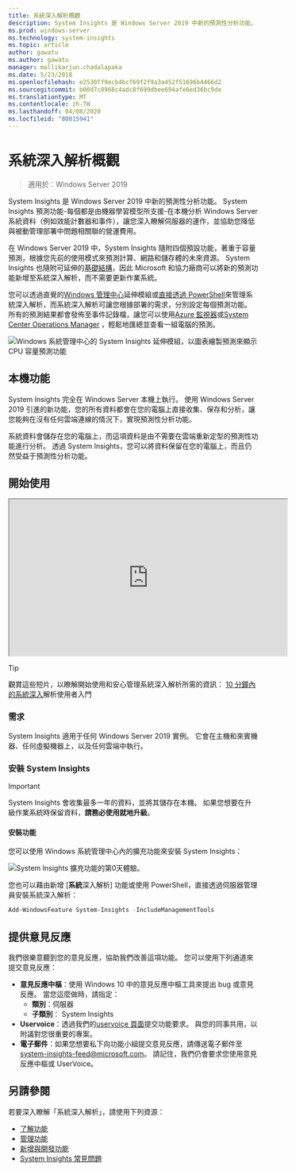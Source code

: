 ```yaml
---
title: 系統深入解析概觀
description: System Insights 是 Windows Server 2019 中新的預測性分析功能。 System Insights 預測功能-每個都是由機器學習模型所支援-在本機分析 Windows Server 系統資料（例如效能計數器和事件），讓您深入瞭解伺服器的運作，並協助您降低與被動管理部署中問題相關聯的營運費用。
ms.prod: windows-server
ms.technology: system-insights
ms.topic: article
author: gawatu
ms.author: gawatu
manager: mallikarjun.chadalapaka
ms.date: 5/23/2018
ms.openlocfilehash: e2530ff9ecb4bcf69f2f9a3a452f51696b4466d2
ms.sourcegitcommit: b00d7c8968c4adc8f699dbee694afe6ed36bc9de
ms.translationtype: MT
ms.contentlocale: zh-TW
ms.lasthandoff: 04/08/2020
ms.locfileid: "80815941"
---
```

# <a name="system-insights-overview"></a>系統深入解析概觀

>適用於︰Windows Server 2019

System Insights 是 Windows Server 2019 中新的預測性分析功能。 System Insights 預測功能-每個都是由機器學習模型所支援-在本機分析 Windows Server 系統資料（例如效能計數器和事件），讓您深入瞭解伺服器的運作，並協助您降低與被動管理部署中問題相關聯的營運費用。 

在 Windows Server 2019 中，System Insights 隨附四個預設功能，著重于容量預測，根據您先前的使用模式來預測計算、網路和儲存體的未來資源。 System Insights 也隨附可延伸的[基礎結構](adding-and-developing-capabilities.md)，因此 Microsoft 和協力廠商可以將新的預測功能新增至系統深入解析，而不需要更新作業系統。 

您可以透過直覺的[Windows 管理中心](https://docs.microsoft.com/windows-server/manage/windows-admin-center/overview)延伸模組或[直接透過 PowerShell](https://aka.ms/SystemInsightsPowerShell)來管理系統深入解析，而系統深入解析可讓您根據部署的需求，分別設定每個預測功能。 所有的預測結果都會發佈至事件記錄檔，讓您可以使用[Azure 監視器](https://azure.microsoft.com/services/monitor/)或[System Center Operations Manager](https://docs.microsoft.com/system-center/scom/welcome?view=sc-om-1807) ，輕鬆地匯總並查看一組電腦的預測。

![Windows 系統管理中心的 System Insights 延伸模組，以圖表繪製預測來顯示 CPU 容量預測功能](media/cpu-forecast-2.png)

## <a name="local-functionality"></a>本機功能
System Insights 完全在 Windows Server 本機上執行。 使用 Windows Server 2019 引進的新功能，您的所有資料都會在您的電腦上直接收集、保存和分析，讓您能夠在沒有任何雲端連線的情況下，實現預測性分析功能。

系統資料會儲存在您的電腦上，而這項資料是由不需要在雲端重新定型的預測性功能進行分析。 透過 System Insights，您可以將資料保留在您的電腦上，而且仍然受益于預測性分析功能。 

## <a name="get-started"></a>開始使用

<iframe src=https://www.youtube-nocookie.com/embed/AJxQkx5WSaA width=560 height=315 allowfullscreen></iframe>

>[!TIP]
>觀賞這些短片，以瞭解開始使用和安心管理系統深入解析所需的資訊： [10 分鐘內的系統深入](https://blogs.technet.microsoft.com/filecab/2018/07/24/getting-started-with-system-insights-in-10-minutes/)解析使用者入門

### <a name="requirements"></a>需求
System Insights 適用于任何 Windows Server 2019 實例。 它會在主機和來賓機器、任何虛擬機器上，以及任何雲端中執行。

### <a name="install-system-insights"></a>安裝 System Insights
>[!IMPORTANT]
>System Insights 會收集最多一年的資料，並將其儲存在本機。 如果您想要在升級作業系統時保留資料，**請務必使用就地升級**。

#### <a name="install-the-feature"></a>安裝功能
您可以使用 Windows 系統管理中心內的擴充功能來安裝 System Insights：

![System Insights 擴充功能的第0天體驗。](media/day-0-2.png)

您也可以藉由新增 [**系統**深入解析] 功能或使用 PowerShell，直接透過伺服器管理員安裝系統深入解析：

```PowerShell
Add-WindowsFeature System-Insights -IncludeManagementTools
```

## <a name="provide-feedback"></a>提供意見反應
我們很樂意聽到您的意見反應，協助我們改善這項功能。 您可以使用下列通道來提交意見反應：
- **意見反應中樞**：使用 Windows 10 中的意見反應中樞工具來提出 bug 或意見反應。 當您這麼做時，請指定：
    - **類別**：伺服器 
    - **子類別**： System Insights
- **Uservoice**：透過我們的[uservoice 頁面](https://windowsserver.uservoice.com/forums/295071-management-tools)提交功能要求。 與您的同事共用，以附議對您很重要的專案。
- **電子郵件**：如果您想要私下向功能小組提交意見反應，請傳送電子郵件至 system-insights-feed@microsoft.com。 請記住，我們仍會要求您使用意見反應中樞或 UserVoice。

## <a name="see-also"></a>另請參閱
若要深入瞭解「系統深入解析」，請使用下列資源：

- [了解功能](understanding-capabilities.md)
- [管理功能](managing-capabilities.md)
- [新增與開發功能](adding-and-developing-capabilities.md)
- [System Insights 常見問題](faq.md)